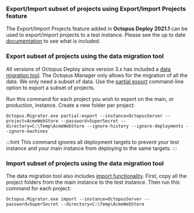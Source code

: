 ### Export/Import subset of projects using Export/Import Projects feature

The Export/Import Projects feature added in **Octopus Deploy 2021.1** can be used to export/import projects to a test instance.  Please see the up to date [documentation](/docs/projects/export-import/index.md) to see what is included. 

### Export subset of projects using the data migration tool

All versions of Octopus Deploy since version 3.x has included a [data migration tool](/docs/administration/data/data-migration.md).  The Octopus Manager only allows for the migration of all the data.  We only need a subset of data.  Use the [partial export](/docs/octopus-rest-api/octopus.migrator.exe-command-line/partial-export.md) command-line option to export a subset of projects. 

Run this command for each project you wish to export on the main, or production, instance.  Create a new folder per project:

```
Octopus.Migrator.exe partial-export --instance=OctopusServer --project=AcmeWebStore --password=5uper5ecret --directory=C:\Temp\AcmeWebStore --ignore-history --ignore-deployments --ignore-machines
```

:::hint
This command ignores all deployment targets to prevent your test instance and your main instance from deploying to the same targets.
:::

### Import subset of projects using the data migration tool

The data migration tool also includes [import functionality](/docs/octopus-rest-api/octopus.migrator.exe-command-line/import.md).  First, copy all the project folders from the main instance to the test instance.  Then run this command for each project:

```
Octopus.Migrator.exe import --instance=OctopusServer --password=5uper5ecret --directory=C:\Temp\AcmeWebStore
```